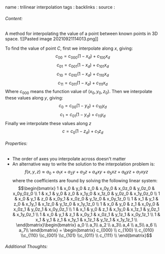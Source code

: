 name : trilinear interpolation
tags : 
backlinks : 
source : 

###### Content:
A method for interpolating the value of a point between known points in 3D space.
![[Pasted image 20210921114013.png]]

To find the value of point $C$, first we interpolate along $x$, giving:
$$c_{00} = c_{000}(1-x_d)+c_{100}x_d$$
$$c_{01} = c_{001}(1-x_d)+c_{101}x_d$$
$$c_{10} = c_{010}(1-x_d)+c_{110}x_d$$
$$c_{11} = c_{011}(1-x_d)+c_{111}x_d$$
Where $c_{000}$ means the function value of $(x_0,y_0,z_0)$. Then we interpolate these values along $y$, giving:
$$c_{0} = c_{00}(1-y_d)+c_{10}y_d$$
$$c_{1} = c_{01}(1-y_d)+c_{11}y_d$$
Finally we interpolate these values along $z$
$$c = c_0(1-z_d)+c_1z_d$$

###### Properties:
- The order of axes you interpolate across doesn't matter
- An alternative way to write the solution to the interpolation problem is: $$f(x,y,z) \approx a_0+a_1x+a_2y+a_3z+a_4xy+a_5xz+a_6yz+a_7xyz$$ where the coefficients are found by solving the following linear system: $$\begin{bmatrix}
1 & x_0 & y_0 & z_0 & x_0y_0 & x_0z_0 & y_0z_0 & x_0y_0z_0 \\
1 & x_1 & y_0 & z_0 & x_1y_0 & x_1z_0 & y_0z_0 & x_1y_0z_0 \\
1 & x_0 & y_1 & z_0 & x_0y_1 & x_0z_0 & y_1z_0 & x_0y_1z_0 \\
1 & x_1 & y_1 & z_0 & x_1y_1 & x_1z_0 & y_1z_0 & x_1y_1z_0 \\
1 & x_0 & y_0 & z_1 & x_0y_0 & x_0z_1 & y_0z_1 & x_0y_0z_1 \\
1 & x_1 & y_0 & z_1 & x_1y_0 & x_1z_1 & y_0z_1 & x_1y_0z_1 \\
1 & x_0 & y_1 & z_1 & x_0y_1 & x_0z_1 & y_1z_1 & x_0y_1z_1 \\
1 & x_1 & y_1 & z_1 & x_1y_1 & x_1z_1 & y_1z_1 & x_1y_1z_1 \\
 \end{bmatrix}\begin{bmatrix}
 a_0 \\ a_1\\ a_2 \\ a_3\\ a_4 \\ a_5\\ a_6 \\ a_7\\
 \end{bmatrix} = \begin{bmatrix}
 c_{000} \\ c_{100} \\ c_{010} \\c_{110} \\c_{001} \\c_{101} \\c_{011} \\ c_{111} \\
 \end{bmatrix}$$

###### Additional Thoughts:
